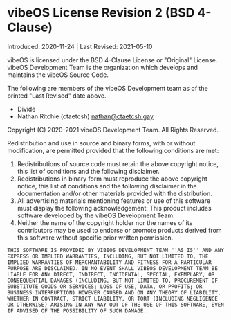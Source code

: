 # vibeOS License Revision 2 (BSD 4-Clause)
Introduced: 2020-11-24 | Last Revised: 2021-05-10

vibeOS is licensed under the BSD 4-Clause License or "Original" License.
vibeOS Development Team is the organization which develops and maintains the vibeOS Source Code.

The following are members of the vibeOS Development team as of the printed "Last Revised" date above.
  * Divide
  * Nathan Ritchie (ctaetcsh) <nathan@ctaetcsh.gay>

Copyright (C) 2020-2021 vibeOS Development Team. All Rights Reserved.

Redistribution and use in source and binary forms, with or without modification, are permitted provided that the following conditions are met:
1. Redistributions of source code must retain the above copyright notice, this list of conditions and the following disclaimer.
2. Redistributions in binary form must reproduce the above copyright notice, this list of conditions and the following disclaimer in the documentation and/or other materials provided with the distribution.
3. All advertising materials mentioning features or use of this software must display the following acknowledgement: This product includes software developed by the vibeOS Development Team.
4. Neither the name of the copyright holder nor the names of its contributors may be used to endorse or promote products derived from this software without specific prior written permission.


`
THIS SOFTWARE IS PROVIDED BY VIBEOS DEVELOPMENT TEAM ''AS IS'' AND ANY EXPRESS OR IMPLIED WARRANTIES, INCLUDING, BUT NOT LIMITED TO, THE IMPLIED WARRANTIES OF MERCHANTABILITY AND FITNESS FOR A PARTICULAR PURPOSE ARE DISCLAIMED. IN NO EVENT SHALL VIBEOS DEVELOPMENT TEAM BE LIABLE FOR ANY DIRECT, INDIRECT, INCIDENTAL, SPECIAL, EXEMPLARY, OR CONSEQUENTIAL DAMAGES (INCLUDING, BUT NOT LIMITED TO, PROCUREMENT OF SUBSTITUTE GOODS OR SERVICES; LOSS OF USE, DATA, OR PROFITS; OR BUSINESS INTERRUPTION) HOWEVER CAUSED AND ON ANY THEORY OF LIABILITY, WHETHER IN CONTRACT, STRICT LIABILITY, OR TORT (INCLUDING NEGLIGENCE OR OTHERWISE) ARISING IN ANY WAY OUT OF THE USE OF THIS SOFTWARE, EVEN IF ADVISED OF THE POSSIBILITY OF SUCH DAMAGE.
`
